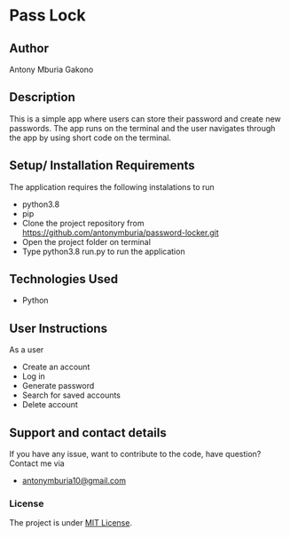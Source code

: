 # Pass Lock


## Author
Antony Mburia Gakono

## Description 
This is a simple app where users can store their password and create  new passwords. The app runs on the terminal and the user navigates through the app by using short code on the terminal. 

## Setup/ Installation Requirements
The application requires the following instalations to run
* python3.8
* pip
* Clone the project repository from https://github.com/antonymburia/password-locker.git
* Open the project folder on terminal
* Type python3.8 run.py to run the application

## Technologies Used
* Python
## User Instructions 
As a user
* Create an account
* Log in
* Generate password
* Search for saved accounts
* Delete account



## Support and contact details 
If you have any issue, want to contribute to the code, have question?
Contact me via
* antonymburia10@gmail.com
### License
The project is under [MIT License](LICENSE).